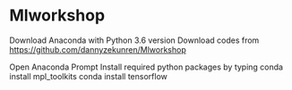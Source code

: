 # Mlworkshop
Download Anaconda with Python 3.6 version
Download codes from 
 https://github.com/dannyzekunren/Mlworkshop

Open Anaconda Prompt
Install required python packages by typing
conda install mpl_toolkits
conda install tensorflow
